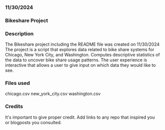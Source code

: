 
### 11/30/2024

### Bikeshare Project

### Description
The Bikeshare project including the README file was created on 11/30/2024
The project is a script that explores data related to bike share systems for Chicago, New York City, and Washington. 
Computes descriptive statistics of the data to uncover bike share usage patterns.
The user experience is interactive that allows a user to give input on which data they would like to see.

### Files used
chicago.csv
new_york_city.csv
washington.csv

### Credits
It's important to give proper credit. Add links to any repo that inspired you or blogposts you consulted.

